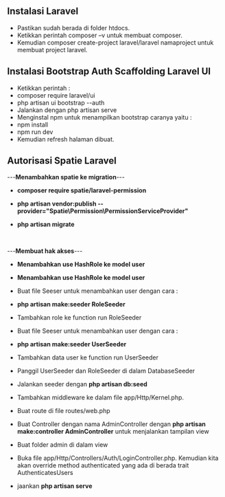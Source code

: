 ## Instalasi Laravel

- Pastikan sudah berada di folder htdocs.
- Ketikkan perintah composer –v untuk membuat composer.
- Kemudian composer create-project laravel/laravel namaproject untuk membuat project laravel.


## Instalasi Bootstrap Auth Scaffolding Laravel UI

- Ketikkan perintah  :
- composer require laravel/ui
- php artisan ui bootstrap --auth
- Jalankan dengan php artisan serve 	
- Menginstal npm untuk menampilkan bootstrap caranya yaitu :
- npm install
- npm run dev
- Kemudian refresh halaman dibuat. 

## Autorisasi Spatie Laravel

---<b>Menambahkan spatie ke migration</b>---
- <p><b>composer require spatie/laravel-permission</b></p>
- <p><b>php artisan vendor:publish --provider="Spatie\Permission\PermissionServiceProvider"</b></p>
- <p><b>php artisan migrate</b></p>
<br>

---<b>Membuat hak akses</b>---
- <p><b>Menambahkan use HashRole ke model user</b></p>
- <p><b>Menambahkan use HashRole ke model user</b></p>
- <p>Buat file Seeser untuk menambahkan user dengan cara :
- <b>php artisan make:seeder RoleSeeder</b></p>
- <p>Tambahkan role ke function run RoleSeeder</p>
- <p>Buat file Seeser untuk menambahkan user dengan cara :
- <b>php artisan make:seeder UserSeeder</b></p>
- <p>Tambahkan data user ke function run UserSeeder</p>
- <p>Panggil UserSeeder dan RoleSeeder di dalam DatabaseSeeder</p>
- <p>Jalankan seeder dengan <b>php artisan db:seed</b></p>
- <p>Tambahkan middleware ke dalam file app/Http/Kernel.php.<p>
- <p>Buat route di file routes/web.php</p>
- <p>Buat Controller dengan nama AdminController dengan <b>php artisan make:controller AdminController</b> untuk menjalankan tampilan view</p>
- <p>Buat folder admin di dalam view</p>
- <p>Buka file app/Http/Controllers/Auth/LoginController.php. Kemudian kita akan override method authenticated yang ada 
    di berada trait AuthenticatesUsers</p>
- <p>jaankan <b>php artisan serve</b></p>





